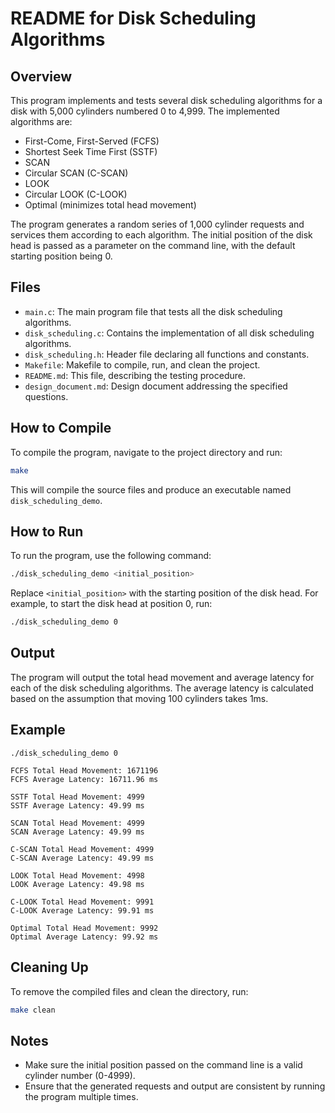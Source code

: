 # README for Disk Scheduling Algorithms

## Overview
This program implements and tests several disk scheduling algorithms for a disk with 5,000 cylinders numbered 0 to 4,999. The implemented algorithms are:
- First-Come, First-Served (FCFS)
- Shortest Seek Time First (SSTF)
- SCAN
- Circular SCAN (C-SCAN)
- LOOK
- Circular LOOK (C-LOOK)
- Optimal (minimizes total head movement)

The program generates a random series of 1,000 cylinder requests and services them according to each algorithm. The initial position of the disk head is passed as a parameter on the command line, with the default starting position being 0.

## Files
- `main.c`: The main program file that tests all the disk scheduling algorithms.
- `disk_scheduling.c`: Contains the implementation of all disk scheduling algorithms.
- `disk_scheduling.h`: Header file declaring all functions and constants.
- `Makefile`: Makefile to compile, run, and clean the project.
- `README.md`: This file, describing the testing procedure.
- `design_document.md`: Design document addressing the specified questions.

## How to Compile
To compile the program, navigate to the project directory and run:
```sh
make
```

This will compile the source files and produce an executable named `disk_scheduling_demo`.

## How to Run
To run the program, use the following command:
```sh
./disk_scheduling_demo <initial_position>
```
Replace `<initial_position>` with the starting position of the disk head. For example, to start the disk head at position 0, run:
```sh
./disk_scheduling_demo 0
```

## Output
The program will output the total head movement and average latency for each of the disk scheduling algorithms. The average latency is calculated based on the assumption that moving 100 cylinders takes 1ms.

## Example 
```
./disk_scheduling_demo 0

FCFS Total Head Movement: 1671196
FCFS Average Latency: 16711.96 ms

SSTF Total Head Movement: 4999
SSTF Average Latency: 49.99 ms

SCAN Total Head Movement: 4999
SCAN Average Latency: 49.99 ms

C-SCAN Total Head Movement: 4999
C-SCAN Average Latency: 49.99 ms

LOOK Total Head Movement: 4998
LOOK Average Latency: 49.98 ms

C-LOOK Total Head Movement: 9991
C-LOOK Average Latency: 99.91 ms

Optimal Total Head Movement: 9992
Optimal Average Latency: 99.92 ms
```

## Cleaning Up
To remove the compiled files and clean the directory, run:
```sh
make clean
```

## Notes
- Make sure the initial position passed on the command line is a valid cylinder number (0-4999).
- Ensure that the generated requests and output are consistent by running the program multiple times.
